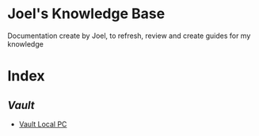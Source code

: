 # **Joel's Knowledge Base**

Documentation create by Joel, to refresh, review and create guides for my knowledge

# **Index**

## _Vault_

- [Vault Local PC](Vault/VaultLocal.md)
